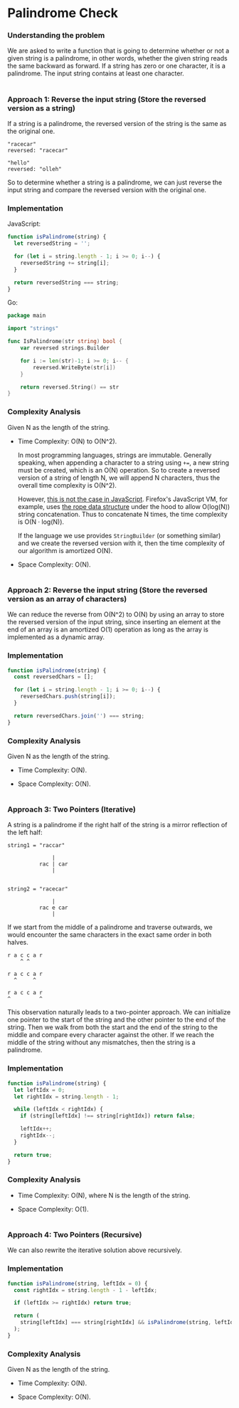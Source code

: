 # Palindrome Check

### Understanding the problem

We are asked to write a function that is going to determine whether or not a given string is a palindrome, in other words, whether the given string reads the same backward as forward. If a string has zero or one character, it is a palindrome. The input string contains at least one character.

#

### Approach 1: Reverse the input string (Store the reversed version as a string)

If a string is a palindrome, the reversed version of the string is the same as the original one.

```
"racecar"
reversed: "racecar"

"hello"
reversed: "olleh"
```

So to determine whether a string is a palindrome, we can just reverse the input string and compare the reversed version with the original one.

### Implementation

JavaScript:

```js
function isPalindrome(string) {
  let reversedString = '';

  for (let i = string.length - 1; i >= 0; i--) {
    reversedString += string[i];
  }

  return reversedString === string;
}
```

Go:

```go
package main

import "strings"

func IsPalindrome(str string) bool {
    var reversed strings.Builder

    for i := len(str)-1; i >= 0; i-- {
        reversed.WriteByte(str[i])
    }

	return reversed.String() == str
}
```

### Complexity Analysis

Given N as the length of the string.

- Time Complexity: O(N) to O(N^2).

  In most programming languages, strings are immutable. Generally speaking, when appending a character to a string using `+=`, a new string must be created, which is an O(N) operation. So to create a reversed version of a string of length N, we will append N characters, thus the overall time complexity is O(N^2).

  However, [this is not the case in JavaScript](https://josephmate.github.io/java/javascript/stringbuilder/2020/07/27/javascript-does-not-need-stringbuilder.html). Firefox's JavaScript VM, for example, uses [the rope data structure](<https://en.wikipedia.org/wiki/Rope_(data_structure)>) under the hood to allow O(log(N)) string concatenation. Thus to concatenate N times, the time complexity is O(N · log(N)).

  If the language we use provides `StringBuilder` (or something similar) and we create the reversed version with it, then the time complexity of our algorithm is amortized O(N).

- Space Complexity: O(N).

#

### Approach 2: Reverse the input string (Store the reversed version as an array of characters)

We can reduce the reverse from O(N^2) to O(N) by using an array to store the reversed version of the input string, since inserting an element at the end of an array is an amortized O(1) operation as long as the array is implemented as a dynamic array.

### Implementation

```js
function isPalindrome(string) {
  const reversedChars = [];

  for (let i = string.length - 1; i >= 0; i--) {
    reversedChars.push(string[i]);
  }

  return reversedChars.join('') === string;
}
```

### Complexity Analysis

Given N as the length of the string.

- Time Complexity: O(N).

- Space Complexity: O(N).

#

### Approach 3: Two Pointers (Iterative)

A string is a palindrome if the right half of the string is a mirror reflection of the left half:

```
string1 = "raccar"

              |
          rac | car
              |


string2 = "racecar"

              |
          rac e car
              |
```

If we start from the middle of a palindrome and traverse outwards, we would encounter the same characters in the exact same order in both halves.

```
r a c c a r
    ^ ^

r a c c a r
  ^     ^

r a c c a r
^         ^
```

This observation naturally leads to a two-pointer approach. We can initialize one pointer to the start of the string and the other pointer to the end of the string. Then we walk from both the start and the end of the string to the middle and compare every character against the other. If we reach the middle of the string without any mismatches, then the string is a palindrome.

### Implementation

```js
function isPalindrome(string) {
  let leftIdx = 0;
  let rightIdx = string.length - 1;

  while (leftIdx < rightIdx) {
    if (string[leftIdx] !== string[rightIdx]) return false;

    leftIdx++;
    rightIdx--;
  }

  return true;
}
```

### Complexity Analysis

- Time Complexity: O(N), where N is the length of the string.

- Space Complexity: O(1).

#

### Approach 4: Two Pointers (Recursive)

We can also rewrite the iterative solution above recursively.

### Implementation

```js
function isPalindrome(string, leftIdx = 0) {
  const rightIdx = string.length - 1 - leftIdx;

  if (leftIdx >= rightIdx) return true;

  return (
    string[leftIdx] === string[rightIdx] && isPalindrome(string, leftIdx + 1)
  );
}
```

### Complexity Analysis

Given N as the length of the string.

- Time Complexity: O(N).

- Space Complexity: O(N).
